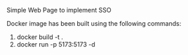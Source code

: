 Simple Web Page to implement SSO

Docker image has been built using the 
following commands:

1. docker build -t <image-name> .
2. docker run -p 5173:5173 -d <image-name>

